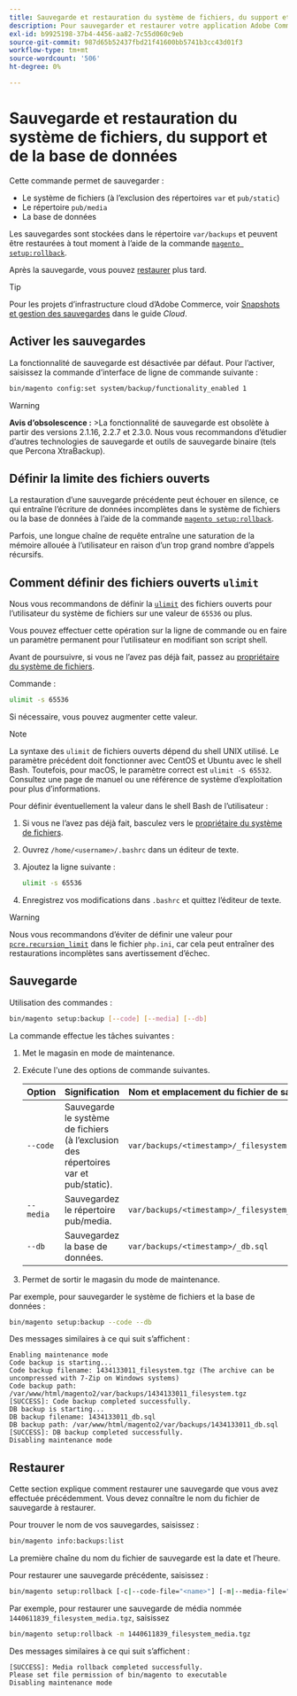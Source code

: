 ```yaml
---
title: Sauvegarde et restauration du système de fichiers, du support et de la base de données
description: Pour sauvegarder et restaurer votre application Adobe Commerce, procédez comme suit.
exl-id: b9925198-37b4-4456-aa82-7c55d060c9eb
source-git-commit: 987d65b52437fbd21f41600bb5741b3cc43d01f3
workflow-type: tm+mt
source-wordcount: '506'
ht-degree: 0%

---
```


# Sauvegarde et restauration du système de fichiers, du support et de la base de données

Cette commande permet de sauvegarder :

* Le système de fichiers (à l’exclusion des répertoires `var` et `pub/static`)
* Le répertoire `pub/media`
* La base de données

Les sauvegardes sont stockées dans le répertoire `var/backups` et peuvent être restaurées à tout moment à l’aide de la commande [`magento setup:rollback`](uninstall-modules.md#roll-back-the-file-system-database-or-media-files).

Après la sauvegarde, vous pouvez [restaurer](#rollback) plus tard.

>[!TIP]
>
>Pour les projets d’infrastructure cloud d’Adobe Commerce, voir [Snapshots et gestion des sauvegardes](https://experienceleague.adobe.com/fr/docs/commerce-cloud-service/user-guide/develop/storage/snapshots) dans le guide _Cloud_.

## Activer les sauvegardes

La fonctionnalité de sauvegarde est désactivée par défaut. Pour l’activer, saisissez la commande d’interface de ligne de commande suivante :

```bash
bin/magento config:set system/backup/functionality_enabled 1
```

>[!WARNING]
>
>**Avis d’obsolescence :**
>&#x200B;>La fonctionnalité de sauvegarde est obsolète à partir des versions 2.1.16, 2.2.7 et 2.3.0. Nous vous recommandons d’étudier d’autres technologies de sauvegarde et outils de sauvegarde binaire (tels que Percona XtraBackup).

## Définir la limite des fichiers ouverts

La restauration d’une sauvegarde précédente peut échouer en silence, ce qui entraîne l’écriture de données incomplètes dans le système de fichiers ou la base de données à l’aide de la commande [`magento setup:rollback`](uninstall-modules.md#roll-back-the-file-system-database-or-media-files).

Parfois, une longue chaîne de requête entraîne une saturation de la mémoire allouée à l’utilisateur en raison d’un trop grand nombre d’appels récursifs.

## Comment définir des fichiers ouverts `ulimit`

Nous vous recommandons de définir la [`ulimit`](https://ss64.com/bash/ulimit.html) des fichiers ouverts pour l’utilisateur du système de fichiers sur une valeur de `65536` ou plus.

Vous pouvez effectuer cette opération sur la ligne de commande ou en faire un paramètre permanent pour l’utilisateur en modifiant son script shell.

Avant de poursuivre, si vous ne l’avez pas déjà fait, passez au [propriétaire du système de fichiers](../prerequisites/file-system/overview.md).

Commande :

```bash
ulimit -s 65536
```

Si nécessaire, vous pouvez augmenter cette valeur.

>[!NOTE]
>
>La syntaxe des `ulimit` de fichiers ouverts dépend du shell UNIX utilisé. Le paramètre précédent doit fonctionner avec CentOS et Ubuntu avec le shell Bash. Toutefois, pour macOS, le paramètre correct est `ulimit -S 65532`. Consultez une page de manuel ou une référence de système d’exploitation pour plus d’informations.

Pour définir éventuellement la valeur dans le shell Bash de l’utilisateur :

1. Si vous ne l’avez pas déjà fait, basculez vers le [propriétaire du système de fichiers](../prerequisites/file-system/overview.md).
1. Ouvrez `/home/<username>/.bashrc` dans un éditeur de texte.
1. Ajoutez la ligne suivante :

   ```bash
   ulimit -s 65536
   ```

1. Enregistrez vos modifications dans `.bashrc` et quittez l’éditeur de texte.

>[!WARNING]
>
>Nous vous recommandons d’éviter de définir une valeur pour [`pcre.recursion_limit`](https://www.php.net/manual/en/pcre.configuration.php) dans le fichier `php.ini`, car cela peut entraîner des restaurations incomplètes sans avertissement d’échec.

## Sauvegarde

Utilisation des commandes :

```bash
bin/magento setup:backup [--code] [--media] [--db]
```

La commande effectue les tâches suivantes :

1. Met le magasin en mode de maintenance.
1. Exécute l&#39;une des options de commande suivantes.

   | Option | Signification | Nom et emplacement du fichier de sauvegarde |
   |--- |--- |--- |
   | `--code` | Sauvegarde le système de fichiers (à l’exclusion des répertoires var et pub/static). | `var/backups/<timestamp>/_filesystem.tgz` |
   | `--media` | Sauvegardez le répertoire pub/media. | `var/backups/<timestamp>/_filesystem_media.tgz` |
   | `--db` | Sauvegardez la base de données. | `var/backups/<timestamp>/_db.sql` |

1. Permet de sortir le magasin du mode de maintenance.

Par exemple, pour sauvegarder le système de fichiers et la base de données :

```bash
bin/magento setup:backup --code --db
```

Des messages similaires à ce qui suit s’affichent :

```
Enabling maintenance mode
Code backup is starting...
Code backup filename: 1434133011_filesystem.tgz (The archive can be uncompressed with 7-Zip on Windows systems)
Code backup path: /var/www/html/magento2/var/backups/1434133011_filesystem.tgz
[SUCCESS]: Code backup completed successfully.
DB backup is starting...
DB backup filename: 1434133011_db.sql
DB backup path: /var/www/html/magento2/var/backups/1434133011_db.sql
[SUCCESS]: DB backup completed successfully.
Disabling maintenance mode
```

## Restaurer

Cette section explique comment restaurer une sauvegarde que vous avez effectuée précédemment. Vous devez connaître le nom du fichier de sauvegarde à restaurer.

Pour trouver le nom de vos sauvegardes, saisissez :

```bash
bin/magento info:backups:list
```

La première chaîne du nom du fichier de sauvegarde est la date et l’heure.

Pour restaurer une sauvegarde précédente, saisissez :

```bash
bin/magento setup:rollback [-c|--code-file="<name>"] [-m|--media-file="<name>"] [-d|--db-file="<name>"]
```

Par exemple, pour restaurer une sauvegarde de média nommée `1440611839_filesystem_media.tgz`, saisissez

```bash
bin/magento setup:rollback -m 1440611839_filesystem_media.tgz
```

Des messages similaires à ce qui suit s’affichent :

```
[SUCCESS]: Media rollback completed successfully.
Please set file permission of bin/magento to executable
Disabling maintenance mode
```
